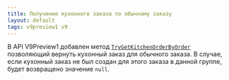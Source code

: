 ```yaml
---
title: Получение кухонного заказа по обычному заказу
layout: default
tags: v9preview1 v9
---
```


В API V9Preview1 добавлен метод [`TryGetKitchenOrderByOrder`](https://iiko.github.io/front.api.sdk/v9/html/M_Resto_Front_Api_IOperationService_TryGetKitchenOrderByOrder.htm) позволяющий вернуть кухонный заказ для обычного заказа. В случае, если кухонный заказ не был создан для этого заказа в данной группе, будет возвращено значение `null`.